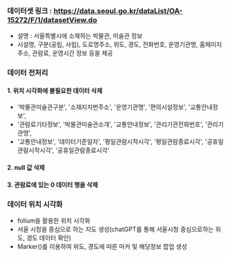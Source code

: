 ### 데이터셋 링크 : https://data.seoul.go.kr/dataList/OA-15272/F/1/datasetView.do
- 설명 : 서울특별시에 소재하는 박물관, 미술관 정보
- 시설명, 구분(공립, 사립), 도로명주소, 위도, 경도, 전화번호, 운영기관명, 홈페이지 주소, 관람료, 운영시간 정보 등을 제공

### 데이터 전처리
#### 1. 위치 시각화에 불필요한 데이터 삭제
- '박물관미술관구분', '소재지지번주소', '운영기관명', '편의시설정보', '교통안내정보',
- '관람료기타정보', '박물관미술관소개', '교통안내정보', '관리기관전화번호', '관리기관명',
- '교통안내정보', '데이터기준일자', '평일관람시작시각', '평일관람종료시각', '공휴일관람시작시각', '공휴일관람종료시각'

#### 2. null 값 삭제
#### 3. 관람료에 있는 0 데이터 행을 삭제

### 데이터 위치 시각화
- folium을 활용한 위치 시각화
- 서울 시청을 중심으로 하는 지도 생성(chatGPT를 통해 서울시청 중심으로하는 위도, 경도 데이터 확인)
- Marker()를 이용하여 위도, 경도에 따른 마커 및 해당정보 팝업 생성
